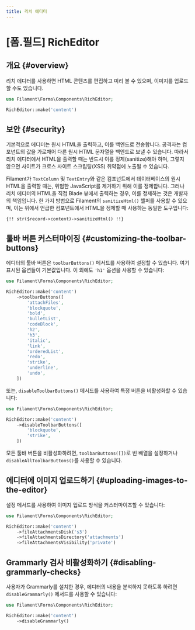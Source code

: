 ```yaml
---
title: 리치 에디터
---
```

# [폼.필드] RichEditor

## 개요 {#overview}

리치 에디터를 사용하면 HTML 콘텐츠를 편집하고 미리 볼 수 있으며, 이미지를 업로드할 수도 있습니다.

```php
use Filament\Forms\Components\RichEditor;

RichEditor::make('content')
```

<AutoScreenshot name="forms/fields/rich-editor/simple" alt="Rich editor" version="3.x" />

## 보안 {#security}

기본적으로 에디터는 원시 HTML을 출력하고, 이를 백엔드로 전송합니다. 공격자는 컴포넌트의 값을 가로채어 다른 원시 HTML 문자열을 백엔드로 보낼 수 있습니다. 따라서 리치 에디터에서 HTML을 출력할 때는 반드시 이를 정제(sanitize)해야 하며, 그렇지 않으면 사이트가 크로스 사이트 스크립팅(XSS) 취약점에 노출될 수 있습니다.

Filament가 `TextColumn` 및 `TextEntry`와 같은 컴포넌트에서 데이터베이스의 원시 HTML을 출력할 때는, 위험한 JavaScript를 제거하기 위해 이를 정제합니다. 그러나 리치 에디터의 HTML을 직접 Blade 뷰에서 출력하는 경우, 이를 정제하는 것은 개발자의 책임입니다. 한 가지 방법으로 Filament의 `sanitizeHtml()` 헬퍼를 사용할 수 있으며, 이는 위에서 언급한 컴포넌트에서 HTML을 정제할 때 사용하는 동일한 도구입니다:

```blade
{!! str($record->content)->sanitizeHtml() !!}
```

## 툴바 버튼 커스터마이징 {#customizing-the-toolbar-buttons}

에디터의 툴바 버튼은 `toolbarButtons()` 메서드를 사용하여 설정할 수 있습니다. 여기 표시된 옵션들이 기본값입니다. 이 외에도 `'h1'` 옵션을 사용할 수 있습니다:

```php
use Filament\Forms\Components\RichEditor;

RichEditor::make('content')
    ->toolbarButtons([
        'attachFiles',
        'blockquote',
        'bold',
        'bulletList',
        'codeBlock',
        'h2',
        'h3',
        'italic',
        'link',
        'orderedList',
        'redo',
        'strike',
        'underline',
        'undo',
    ])
```

또는, `disableToolbarButtons()` 메서드를 사용하여 특정 버튼을 비활성화할 수 있습니다:

```php
use Filament\Forms\Components\RichEditor;

RichEditor::make('content')
    ->disableToolbarButtons([
        'blockquote',
        'strike',
    ])
```

모든 툴바 버튼을 비활성화하려면, `toolbarButtons([])`로 빈 배열을 설정하거나 `disableAllToolbarButtons()`를 사용할 수 있습니다.

## 에디터에 이미지 업로드하기 {#uploading-images-to-the-editor}

설정 메서드를 사용하여 이미지 업로드 방식을 커스터마이즈할 수 있습니다:

```php
use Filament\Forms\Components\RichEditor;

RichEditor::make('content')
    ->fileAttachmentsDisk('s3')
    ->fileAttachmentsDirectory('attachments')
    ->fileAttachmentsVisibility('private')
```

## Grammarly 검사 비활성화하기 {#disabling-grammarly-checks}

사용자가 Grammarly를 설치한 경우, 에디터의 내용을 분석하지 못하도록 하려면 `disableGrammarly()` 메서드를 사용할 수 있습니다:

```php
use Filament\Forms\Components\RichEditor;

RichEditor::make('content')
    ->disableGrammarly()
```
